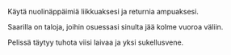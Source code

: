 Käytä nuolinäppäimiä liikkuaksesi ja returnia ampuaksesi.

Saarilla on taloja, joihin osuessasi sinulta jää kolme vuoroa väliin.

Pelissä täytyy tuhota viisi laivaa ja yksi sukellusvene.

